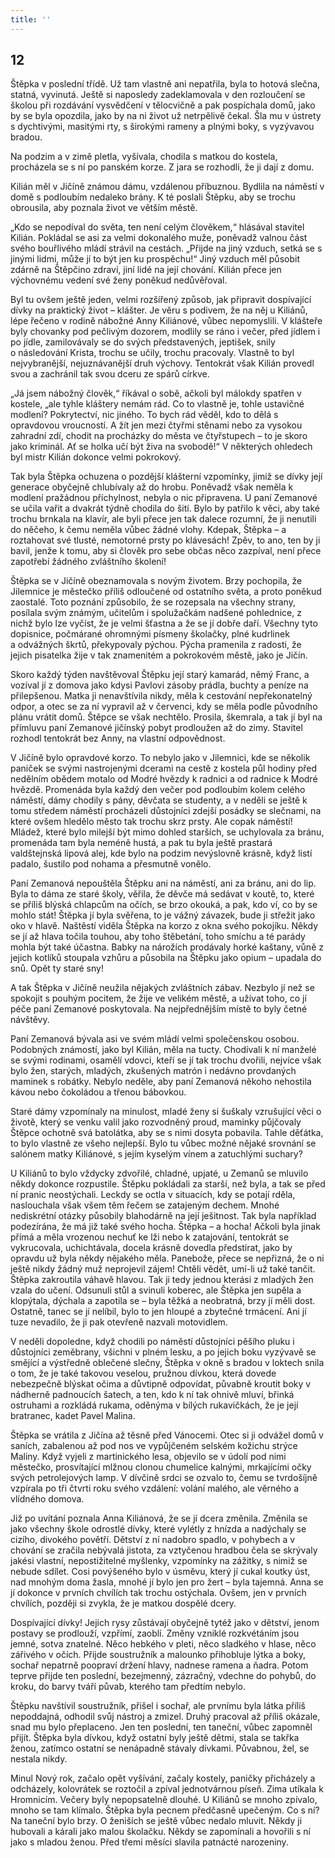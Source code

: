 ```yaml
---
title: ''
---
```


## 12

Štěpka v poslední třídě. Už tam vlastně ani nepatřila, byla to hotová slečna, statná, vyvinutá. Ještě si naposledy zadeklamovala v den rozloučení se školou při rozdávání vysvědčení v tělocvičně a pak pospíchala domů, jako by se byla opozdila, jako by na ni život už netrpělivě čekal. Šla mu v ústrety s dychtivými, masitými rty, s širokými rameny a plnými boky, s vyzývavou bradou.

Na podzim a v zimě pletla, vyšívala, chodila s matkou do kostela, procházela se s ní po panském korze. Z jara se rozhodli, že ji dají z domu.

Kilián měl v Jičíně známou dámu, vzdálenou příbuznou. Bydlila na náměstí v domě s podloubím nedaleko brány. K té poslali Štěpku, aby se trochu obrousila, aby poznala život ve větším městě.

„Kdo se nepodíval do světa, ten není celým člověkem,“ hlásával stavitel Kilián. Pokládal se asi za velmi dokonalého muže, poněvadž valnou část svého bouřlivého mládí strávil na cestách. „Přijde na jiný vzduch, setká se s jinými lidmi, může jí to být jen ku prospěchu!“ Jiný vzduch měl působit zdárně na Štěpčino zdraví, jiní lidé na její chování. Kilián přece jen výchovnému vedení své ženy poněkud nedůvěřoval.

Byl tu ovšem ještě jeden, velmi rozšířený způsob, jak připravit dospívající dívky na praktický život – klášter. Je věru s podivem, že na něj u Kiliánů, lépe řečeno v rodině nábožné Anny Kiliánové, vůbec nepomyslili. V klášteře byly chovanky pod pečlivým dozorem, modlily se ráno i večer, před jídlem i po jídle, zamilovávaly se do svých představených, jeptišek, snily o následování Krista, trochu se učily, trochu pracovaly. Vlastně to byl nejvybranější, nejuznávanější druh výchovy. Tentokrát však Kilián provedl svou a zachránil tak svou dceru ze spárů církve.

„Já jsem nábožný člověk,“ říkával o sobě, ačkoli byl málokdy spatřen v kostele, „ale tyhle kláštery nemám rád. Co to vlastně je, tohle ustavičné modlení? Pokrytectví, nic jiného. To bych rád věděl, kdo to dělá s opravdovou vroucností. A žít jen mezi čtyřmi stěnami nebo za vysokou zahradní zdí, chodit na procházky do města ve čtyřstupech – to je skoro jako kriminál. Ať se holka učí být živa na svobodě!“ V některých ohledech byl mistr Kilián dokonce velmi pokrokový.

Tak byla Štěpka ochuzena o pozdější klášterní vzpomínky, jimiž se dívky její generace obyčejně chlubívaly až do hrobu. Poněvadž však neměla k modlení pražádnou příchylnost, nebyla o nic připravena. U paní Zemanové se učila vařit a dvakrát týdně chodila do šití. Bylo by patřilo k věci, aby také trochu brnkala na klavír, ale byli přece jen tak dalece rozumní, že ji nenutili do něčeho, k čemu neměla vůbec žádné vlohy. Kdepak, Štěpka – a roztahovat své tlusté, nemotorné prsty po klávesách! Zpěv, to ano, ten by ji bavil, jenže k tomu, aby si člověk pro sebe občas něco zazpíval, není přece zapotřebí žádného zvláštního školení!

Štěpka se v Jičíně obeznamovala s novým životem. Brzy pochopila, že Jilemnice je městečko příliš odloučené od ostatního světa, a proto poněkud zaostalé. Toto poznání způsobilo, že se rozepsala na všechny strany, posílala svým známým, učitelům i spolužačkám nadšené pohlednice, z nichž bylo lze vyčíst, že je velmi šťastna a že se jí dobře daří. Všechny tyto dopisnice, počmárané ohromnými písmeny školačky, plné kudrlinek a odvážných škrtů, překypovaly pýchou. Pýcha pramenila z radosti, že jejich pisatelka žije v tak znamenitém a pokrokovém městě, jako je Jičín.

Skoro každý týden navštěvoval Štěpku její starý kamarád, němý Franc, a vozíval jí z domova jako kdysi Pavlovi zásoby prádla, buchty a peníze na přilepšenou. Matka ji nenavštívila nikdy, měla k cestování nepřekonatelný odpor, a otec se za ní vypravil až v červenci, kdy se měla podle původního plánu vrátit domů. Štěpce se však nechtělo. Prosila, škemrala, a tak jí byl na přímluvu paní Zemanové jičínský pobyt prodloužen až do zimy. Stavitel rozhodl tentokrát bez Anny, na vlastní odpovědnost.

V Jičíně bylo opravdové korzo. To nebylo jako v Jilemnici, kde se několik paniček se svými nastrojenými dcerami na cestě z kostela půl hodiny před nedělním obědem motalo od Modré hvězdy k radnici a od radnice k Modré hvězdě. Promenáda byla každý den večer pod podloubím kolem celého náměstí, dámy chodily s pány, děvčata se studenty, a v neděli se ještě k tomu středem náměstí procházeli důstojníci zdejší posádky se slečnami, na které ovšem hledělo město tak trochu skrz prsty. Ale copak náměstí! Mládež, které bylo milejší být mimo dohled starších, se uchylovala za bránu, promenáda tam byla neméně hustá, a pak tu byla ještě prastará valdštejnská lipová alej, kde bylo na podzim nevýslovně krásně, když listí padalo, šustilo pod nohama a přesmutně vonělo.

Paní Zemanová nepouštěla Štěpku ani na náměstí, ani za bránu, ani do lip. Byla to dáma ze staré školy, věřila, že děvče má sedávat v koutě, to, které se příliš blýská chlapcům na očích, se brzo okouká, a pak, kdo ví, co by se mohlo stát! Štěpka jí byla svěřena, to je vážný závazek, bude ji střežit jako oko v hlavě. Naštěstí viděla Štěpka na korzo z okna svého pokojíku. Někdy se jí až hlava točila touhou, aby toho štěbetání, toho smíchu a té parády mohla být také účastna. Babky na nárožích prodávaly horké kaštany, vůně z jejich kotlíků stoupala vzhůru a působila na Štěpku jako opium – upadala do snů. Opět ty staré sny!

A tak Štěpka v Jičíně neužila nějakých zvláštních zábav. Nezbylo jí než se spokojit s pouhým pocitem, že žije ve velikém městě, a užívat toho, co jí péče paní Zemanové poskytovala. Na nejpřednějším místě to byly četné návštěvy.

Paní Zemanová bývala asi ve svém mládí velmi společenskou osobou. Podobných známostí, jako byl Kilián, měla na tucty. Chodívali k ní manželé se svými rodinami, osamělí vdovci, kteří se jí tak trochu dvořili, nejvíce však bylo žen, starých, mladých, zkušených matrón i nedávno provdaných maminek s robátky. Nebylo neděle, aby paní Zemanová někoho nehostila kávou nebo čokoládou a třenou bábovkou.

Staré dámy vzpomínaly na minulost, mladé ženy si šuškaly vzrušující věci o životě, který se venku valil jako rozvodněný proud, maminky půjčovaly Štěpce ochotně svá batolátka, aby se s nimi dosyta pobavila. Tahle děťátka, to bylo vlastně ze všeho nejlepší. Bylo tu vůbec možné nějaké srovnání se salónem matky Kiliánové, s jejím kyselým vínem a zatuchlými suchary?

U Kiliánů to bylo vždycky zdvořilé, chladné, upjaté, u Zemanů se mluvilo někdy dokonce rozpustile. Štěpku pokládali za starší, než byla, a tak se před ní pranic neostýchali. Leckdy se octla v situacích, kdy se potají rděla, naslouchala však všem těm řečem se zatajeným dechem. Mnohé nediskrétní otázky působily blahodárně na její ješitnost. Tak byla například podezírána, že má již také svého hocha. Štěpka – a hocha! Ačkoli byla jinak přímá a měla vrozenou nechuť ke lži nebo k zatajování, tentokrát se vykrucovala, uchichtávala, docela krásně dovedla předstírat, jako by opravdu už byla někdy nějakého měla. Panebože, přece se nepřizná, že o ni ještě nikdy žádný muž neprojevil zájem! Chtěli vědět, umí-li už také tančit. Štěpka zakroutila váhavě hlavou. Tak ji tedy jednou kterási z mladých žen vzala do učení. Odsunuli stůl a svinuli koberec, ale Štěpka jen supěla a klopýtala, dýchala a zapotila se – byla těžká a neobratná, brzy jí měli dost. Ostatně, tanec se jí nelíbil, bylo to jen hloupé a zbytečné trmácení. Ani jí tuze nevadilo, že ji pak otevřeně nazvali motovidlem.

V neděli dopoledne, když chodili po náměstí důstojníci pěšího pluku i důstojníci zeměbrany, všichni v plném lesku, a po jejich boku vyzývavě se smějící a výstředně oblečené slečny, Štěpka v okně s bradou v loktech snila o tom, že je také takovou veselou, pružnou dívkou, která dovede nebezpečně blýskat očima a důvtipně odpovídat, půvabně kroutit boky v nádherně padnoucích šatech, a ten, kdo k ní tak ohnivě mluví, břinká ostruhami a rozkládá rukama, oděnýma v bílých rukavičkách, že je její bratranec, kadet Pavel Malina.

Štěpka se vrátila z Jičína až těsně před Vánocemi. Otec si ji odvážel domů v saních, zabalenou až pod nos ve vypůjčeném selském kožichu strýce Maliny. Když vyjeli z martinického lesa, objevilo se v údolí pod nimi městečko, prosvítající mlžnou clonou chumelice kalnými, mrkajícími očky svých petrolejových lamp. V dívčině srdci se ozvalo to, čemu se tvrdošíjně vzpírala po tři čtvrti roku svého vzdálení: volání malého, ale věrného a vlídného domova.

Již po uvítání poznala Anna Kiliánová, že se jí dcera změnila. Změnila se jako všechny škole odrostlé dívky, které vylétly z hnízda a nadýchaly se cizího, divokého povětří. Dětství z ní nadobro spadlo, v pohybech a v chování se zračila nebývalá jistota, za vztyčenou hradbou čela se skrývaly jakési vlastní, nepostižitelné myšlenky, vzpomínky na zážitky, s nimiž se nebude sdílet. Cosi povýšeného bylo v úsměvu, který jí cukal koutky úst, nad mnohým doma žasla, mnohé jí bylo jen pro žert – byla tajemná. Anna se jí dokonce v prvních chvílích tak trochu ostýchala. Ovšem, jen v prvních chvílích, později si zvykla, že je matkou dospělé dcery.

Dospívající dívky! Jejich rysy zůstávají obyčejně tytéž jako v dětství, jenom postavy se prodlouží, vzpřímí, zaoblí. Změny vzniklé rozkvétáním jsou jemné, sotva znatelné. Něco hebkého v pleti, něco sladkého v hlase, něco zářivého v očích. Přijde soustružník a malounko přihobluje lýtka a boky, sochař nepatrně poopraví držení hlavy, nadnese ramena a ňadra. Potom teprve přijde ten poslední, bezejmenný, zázračný, vdechne do pohybů, do kroku, do barvy tváří půvab, kterého tam předtím nebylo.

Štěpku navštívil soustružník, přišel i sochař, ale prvnímu byla látka příliš nepoddajná, odhodil svůj nástroj a zmizel. Druhý pracoval až příliš okázale, snad mu bylo přeplaceno. Jen ten poslední, ten taneční, vůbec zapomněl přijít. Štěpka byla dívkou, když ostatní byly ještě dětmi, stala se takřka ženou, zatímco ostatní se nenápadně stávaly dívkami. Půvabnou, žel, se nestala nikdy.

Minul Nový rok, začalo opět vyšívání, začaly kostely, paničky přicházely a odcházely, kolovrátek se roztočil a zpíval jednotvárnou píseň. Zima utíkala k Hromnicím. Večery byly nepopsatelně dlouhé. U Kiliánů se mnoho zpívalo, mnoho se tam klímalo. Štěpka byla pecnem předčasně upečeným. Co s ní? Na taneční bylo brzy. O ženiších se ještě vůbec nedalo mluvit. Někdy ji hubovali a kárali jako malou školačku. Někdy se zapomínali a hovořili s ní jako s mladou ženou. Před třemi měsíci slavila patnácté narozeniny.
